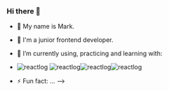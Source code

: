 ### Hi there 👋




- 🔭 My name is Mark. 
- 🌱 I'm a junior frontend developer.
- 🤔 I’m currently using, practicing and learning with:
- ![reactlog](https://camo.githubusercontent.com/bdbe62dc737be28cfa38b33d88d20671179029fee0c7176ed3f3a53c69b14e63/68747470733a2f2f696d672e69636f6e73382e636f6d2f6f66666963656c2f34382f3030303030302f72656163742e706e67) ![reactlog](https://camo.githubusercontent.com/d3d1874579d4c426185cc3f0b5819d05cad0e3cb0d62ce2b182daea2abab84b3/68747470733a2f2f696d672e69636f6e73382e636f6d2f636f6c6f722f34382f3030303030302f72656475782e706e67)![reactlog](https://camo.githubusercontent.com/50725d9a507fb727cf24ed4171aa22b7b604f80ed4da66f56aa3f66b86812caf/68747470733a2f2f6e6f64656a732e6f72672f7374617469632f696d616765732f6c6f676f2d68657861676f6e2e706e67)![reactlog](https://camo.githubusercontent.com/e1079f1b79fce17345eb55137239b3edb70b474db7392024ee56bda9c5f15316/68747470733a2f2f7777772e69636f6e652d706e672e636f6d2f706e672f35322f35323439372e706e67)



- ⚡ Fun fact: ...
-->
